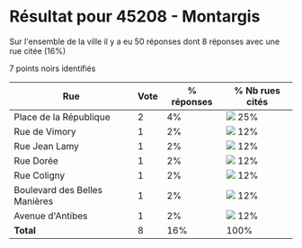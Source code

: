 # Résultat pour 45208 - Montargis

Sur l'ensemble de la ville il y a eu 50 réponses dont 8 réponses avec une rue citée (16%)

7 points noirs identifiés

| Rue | Vote | % réponses | % Nb rues cités|
|-----|------|------------|----------------|
| Place de la République | 2 | 4% | <img src="../../img/bar_25.gif" />&nbsp;25%|
| Rue de Vimory | 1 | 2% | <img src="../../img/bar_12.gif" />&nbsp;12%|
| Rue Jean Lamy | 1 | 2% | <img src="../../img/bar_12.gif" />&nbsp;12%|
| Rue Dorée | 1 | 2% | <img src="../../img/bar_12.gif" />&nbsp;12%|
| Rue Coligny | 1 | 2% | <img src="../../img/bar_12.gif" />&nbsp;12%|
| Boulevard des Belles Manières | 1 | 2% | <img src="../../img/bar_12.gif" />&nbsp;12%|
| Avenue d'Antibes | 1 | 2% | <img src="../../img/bar_12.gif" />&nbsp;12%|
| **Total** | 8 | 16% | 100%|
